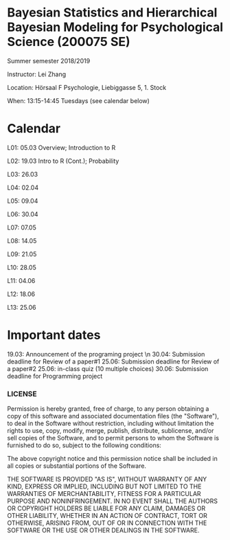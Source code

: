 Bayesian Statistics and Hierarchical Bayesian Modeling for Psychological Science (200075 SE)
===============
Summer semester 2018/2019

Instructor: Lei Zhang

Location: Hörsaal F Psychologie, Liebiggasse 5, 1. Stock

When: 13:15-14:45 Tuesdays (see calendar below)


# Calendar
 
L01: 05.03 Overview; Introduction to R

L02: 19.03 Intro to R (Cont.); Probability

L03: 26.03

L04: 02.04

L05: 09.04

L06: 30.04

L07: 07.05

L08: 14.05

L09: 21.05

L10: 28.05

L11: 04.06

L12: 18.06

L13: 25.06

# Important dates
19.03: Announcement of the programing project \n
30.04: Submission deadline for Review of a paper#1
25.06: Submission deadline for Review of a paper#2
25.06: in-class quiz (10 multiple choices)
30.06: Submission deadline for Programming project


### LICENSE

Permission is hereby granted, free of charge, to any person obtaining a copy
of this software and associated documentation files (the "Software"), to deal
in the Software without restriction, including without limitation the rights
to use, copy, modify, merge, publish, distribute, sublicense, and/or sell
copies of the Software, and to permit persons to whom the Software is
furnished to do so, subject to the following conditions:

The above copyright notice and this permission notice shall be included in all
copies or substantial portions of the Software.

THE SOFTWARE IS PROVIDED "AS IS", WITHOUT WARRANTY OF ANY KIND, EXPRESS OR
IMPLIED, INCLUDING BUT NOT LIMITED TO THE WARRANTIES OF MERCHANTABILITY,
FITNESS FOR A PARTICULAR PURPOSE AND NONINFRINGEMENT. IN NO EVENT SHALL THE
AUTHORS OR COPYRIGHT HOLDERS BE LIABLE FOR ANY CLAIM, DAMAGES OR OTHER
LIABILITY, WHETHER IN AN ACTION OF CONTRACT, TORT OR OTHERWISE, ARISING FROM,
OUT OF OR IN CONNECTION WITH THE SOFTWARE OR THE USE OR OTHER DEALINGS IN THE
SOFTWARE.






